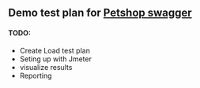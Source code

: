## Demo test plan for [Petshop swagger](https://petstore.swagger.io/)

#### TODO:
- Create Load test plan
- Seting up with Jmeter
- visualize results
- Reporting
